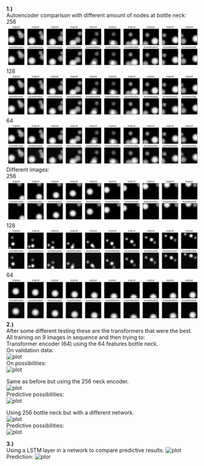 **1.)** <br>
Autoencoder comparison with different amount of nodes at bottle neck: <br>
256<br>
![plot](output256_same.png)<br>
128<br>
![plot](output128_same.png)<br>
64<br>
![plot](output64_same.png)<br>
Different images: <br>
256<br>
![plot](output256.png)<br>
128<br>
![plot](output128.png)<br>
64<br>
![plot](output64.png)<br>
**2.)** <br>
After some different testing these are the transformers that were the best. All training on 9 images in sequence and then trying to: <br>
Transformer encoder (64) using the 64 features bottle neck.<br>
On validation data:<br>
![plot]()<br>
On  possibilities:<br>
![plot]()<br>

Same as before but using the 256 neck encoder.<br>
![plot]()<br>
Predictive possibilities:<br>
![plot]()<br>

Using 256 bottle neck but with a different network.<br>
![plot]()<br>
Predictive possibilities:<br>
![plot]()<br>

**3.)** <br>
Using a LSTM layer in a network to compare predictive results.
![plot]()<br>
Prediction:
![plor]()<br>